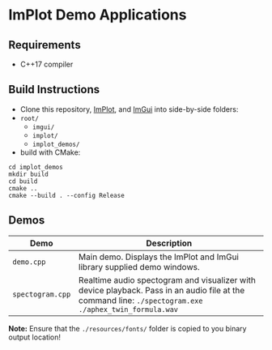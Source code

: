 # ImPlot Demo Applications

## Requirements

- C++17 compiler

## Build Instructions
- Clone this repository, [ImPlot](https://github.com/epezent/implot), and [ImGui](https://github.com/ocornut/imgui) into side-by-side folders:
- `root/`
    - `imgui/`
    - `implot/`
    - `implot_demos/`
- build with CMake:
```shell
cd implot_demos
mkdir build
cd build
cmake ..
cmake --build . --config Release
```

## Demos

|Demo|Description|
|---|---|
|`demo.cpp`|Main demo. Displays the ImPlot and ImGui library supplied demo windows.|
|`spectogram.cpp`|Realtime audio spectogram and visualizer with device playback. Pass in an audio file at the command line: `./spectogram.exe ./aphex_twin_formula.wav`

**Note:** Ensure that the `./resources/fonts/` folder is copied to you binary output location!